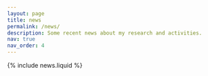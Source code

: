 ```yaml
---
layout: page
title: news
permalink: /news/
description: Some recent news about my research and activities.
nav: true
nav_order: 4
---
```


{% include news.liquid %}
